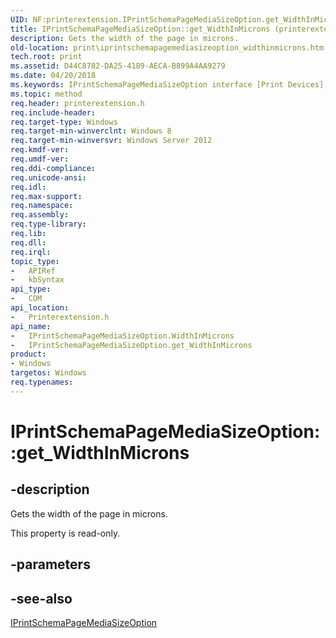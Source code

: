 ```yaml
---
UID: NF:printerextension.IPrintSchemaPageMediaSizeOption.get_WidthInMicrons
title: IPrintSchemaPageMediaSizeOption::get_WidthInMicrons (printerextension.h)
description: Gets the width of the page in microns.
old-location: print\iprintschemapagemediasizeoption_widthinmicrons.htm
tech.root: print
ms.assetid: D44C8782-DA25-4189-AECA-B899A4AA9279
ms.date: 04/20/2018
ms.keywords: IPrintSchemaPageMediaSizeOption interface [Print Devices],WidthInMicrons property, IPrintSchemaPageMediaSizeOption.WidthInMicrons, IPrintSchemaPageMediaSizeOption.get_WidthInMicrons, IPrintSchemaPageMediaSizeOption::WidthInMicrons, IPrintSchemaPageMediaSizeOption::get_WidthInMicrons, WidthInMicrons property [Print Devices], WidthInMicrons property [Print Devices],IPrintSchemaPageMediaSizeOption interface, get_WidthInMicrons, print.iprintschemapagemediasizeoption_widthinmicrons, printerextension/IPrintSchemaPageMediaSizeOption::WidthInMicrons, printerextension/IPrintSchemaPageMediaSizeOption::get_WidthInMicrons
ms.topic: method
req.header: printerextension.h
req.include-header: 
req.target-type: Windows
req.target-min-winverclnt: Windows 8
req.target-min-winversvr: Windows Server 2012
req.kmdf-ver: 
req.umdf-ver: 
req.ddi-compliance: 
req.unicode-ansi: 
req.idl: 
req.max-support: 
req.namespace: 
req.assembly: 
req.type-library: 
req.lib: 
req.dll: 
req.irql: 
topic_type:
-	APIRef
-	kbSyntax
api_type:
-	COM
api_location:
-	Printerextension.h
api_name:
-	IPrintSchemaPageMediaSizeOption.WidthInMicrons
-	IPrintSchemaPageMediaSizeOption.get_WidthInMicrons
product:
- Windows
targetos: Windows
req.typenames: 
---
```


# IPrintSchemaPageMediaSizeOption::get_WidthInMicrons


## -description


Gets the width of the page in microns.

This property is read-only.


## -parameters


## -see-also




<a href="https://msdn.microsoft.com/library/windows/hardware/hh451378">IPrintSchemaPageMediaSizeOption</a>
 

 

